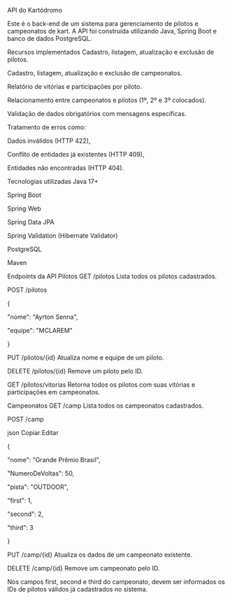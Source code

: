 API do Kartódromo

Este é o back-end de um sistema para gerenciamento de pilotos e campeonatos de kart. A API foi construída utilizando Java, Spring Boot e banco de dados PostgreSQL.

Recursos implementados
Cadastro, listagem, atualização e exclusão de pilotos.

Cadastro, listagem, atualização e exclusão de campeonatos.

Relatório de vitórias e participações por piloto.

Relacionamento entre campeonatos e pilotos (1º, 2º e 3º colocados).

Validação de dados obrigatórios com mensagens específicas.

Tratamento de erros como:

Dados inválidos (HTTP 422),

Conflito de entidades já existentes (HTTP 409),

Entidades não encontradas (HTTP 404).

Tecnologias utilizadas
Java 17+

Spring Boot

Spring Web

Spring Data JPA

Spring Validation (Hibernate Validator)

PostgreSQL

Maven

Endpoints da API
Pilotos
GET /pilotos
Lista todos os pilotos cadastrados.

POST /pilotos


{
 
  "nome": "Ayrton Senna",
  
  "equipe": "MCLAREM"

}

PUT /pilotos/{id}
Atualiza nome e equipe de um piloto.

DELETE /pilotos/{id}
Remove um piloto pelo ID.

GET /pilotos/vitorias
Retorna todos os pilotos com suas vitórias e participações em campeonatos.

Campeonatos
GET /camp
Lista todos os campeonatos cadastrados.

POST /camp

json
Copiar
Editar

{

  "nome": "Grande Prêmio Brasil",
  
  
  "NumeroDeVoltas": 50,
  
  
  "pista": "OUTDOOR",
  
  
  "first": 1,
  
  
  "second": 2,
  
  
  "third": 3
  

}

PUT /camp/{id}
Atualiza os dados de um campeonato existente.

DELETE /camp/{id}
Remove um campeonato pelo ID.

Nos campos first, second e third do campeonato, devem ser informados os IDs de pilotos válidos já cadastrados no sistema.
